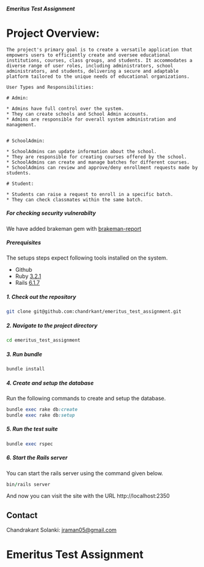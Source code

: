 ##### Emeritus Test Assignment

# Project Overview:

    The project's primary goal is to create a versatile application that empowers users to efficiently create and oversee educational institutions, courses, class groups, and students. It accommodates a diverse range of user roles, including administrators, school administrators, and students, delivering a secure and adaptable platform tailored to the unique needs of educational organizations.

    User Types and Responsibilities:

    # Admin:

    * Admins have full control over the system.
    * They can create schools and School Admin accounts.
    * Admins are responsible for overall system administration and management.


    # SchoolAdmin:

    * SchoolAdmins can update information about the school.
    * They are responsible for creating courses offered by the school.
    * SchoolAdmins can create and manage batches for different courses.
    * SchoolAdmins can review and approve/deny enrollment requests made by students.

    # Student:

    * Students can raise a request to enroll in a specific batch.
    * They can check classmates within the same batch.

##### For checking security vulnerabilty

We have added brakeman gem with [brakeman-report](https://github.com/chandrkant/emeritus_test_assignment/blob/main/output_file.html)

##### Prerequisites

The setups steps expect following tools installed on the system.

- Github
- Ruby [3.2.1](https://github.com/chandrkant/emeritus_test_assignment/blob/main/.ruby-version)
- Rails [6.1.7](https://github.com/chandrkant/emeritus_test_assignment/blob/main/Gemfile)

##### 1. Check out the repository

```bash
git clone git@github.com:chandrkant/emeritus_test_assignment.git
```

##### 2. Navigate to the project directory

```bash
cd emeritus_test_assignment
```

##### 3. Run bundle

```bash
bundle install
```

##### 4. Create and setup the database

Run the following commands to create and setup the database.

```ruby
bundle exec rake db:create
bundle exec rake db:setup
```

##### 5. Run the test suite

```ruby
bundle exec rspec
```

##### 6. Start the Rails server

You can start the rails server using the command given below.

```ruby
bin/rails server
```

And now you can visit the site with the URL http://localhost:2350

## Contact

Chandrakant Solanki: jraman05@gmail.com

# Emeritus Test Assignment
